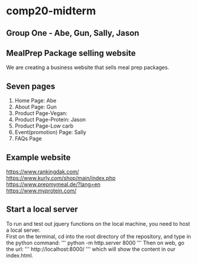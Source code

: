 # comp20-midterm

## Group One - Abe, Gun, Sally, Jason

## MealPrep Package selling website
We are creating a business website that sells meal prep packages. 

## Seven pages
1. Home Page: Abe
2. About Page: Gun
3. Product Page-Vegan: 
4. Product Page-Protein: Jason
5. Product Page-Low carb
6. Event(promotion) Page: Sally
7. FAQs Page

## Example website
https://www.rankingdak.com/ \
https://www.kurly.com/shop/main/index.php \
https://www.prepmymeal.de/?lang=en \
https://www.myprotein.com/

## Start a local server
To run and test out jquery functions on the local machine, 
you need to host a local server. \
First on the terminal, cd into the root directory of the repository, and type in the python command: 
'''
python -m http.server 8000
'''
Then on web, go the url: 
'''
http://localhost:8000/
'''
which will show the content in our index.html.